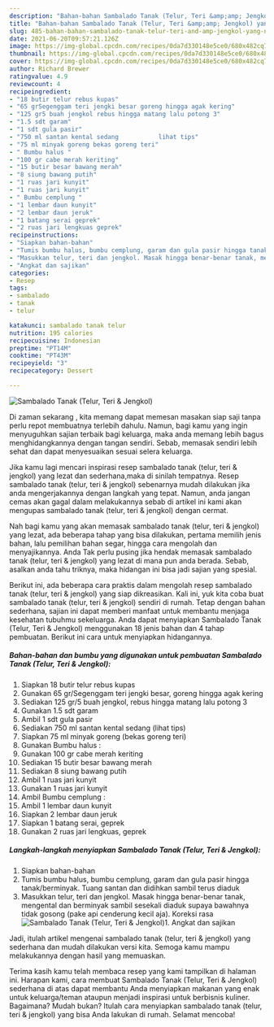 ```yaml
---
description: "Bahan-bahan Sambalado Tanak (Telur, Teri &amp;amp; Jengkol) yang nikmat Untuk Jualan"
title: "Bahan-bahan Sambalado Tanak (Telur, Teri &amp;amp; Jengkol) yang nikmat Untuk Jualan"
slug: 485-bahan-bahan-sambalado-tanak-telur-teri-and-amp-jengkol-yang-nikmat-untuk-jualan
date: 2021-06-20T09:57:21.126Z
image: https://img-global.cpcdn.com/recipes/0da7d330148e5ce0/680x482cq70/sambalado-tanak-telur-teri-jengkol-foto-resep-utama.jpg
thumbnail: https://img-global.cpcdn.com/recipes/0da7d330148e5ce0/680x482cq70/sambalado-tanak-telur-teri-jengkol-foto-resep-utama.jpg
cover: https://img-global.cpcdn.com/recipes/0da7d330148e5ce0/680x482cq70/sambalado-tanak-telur-teri-jengkol-foto-resep-utama.jpg
author: Richard Brewer
ratingvalue: 4.9
reviewcount: 4
recipeingredient:
- "18 butir telur rebus kupas"
- "65 grSegenggam teri jengki besar goreng hingga agak kering"
- "125 gr5 buah jengkol rebus hingga matang lalu potong 3"
- "1.5 sdt garam"
- "1 sdt gula pasir"
- "750 ml santan kental sedang           lihat tips"
- "75 ml minyak goreng bekas goreng teri"
- " Bumbu halus "
- "100 gr cabe merah keriting"
- "15 butir besar bawang merah"
- "8 siung bawang putih"
- "1 ruas jari kunyit"
- "1 ruas jari kunyit"
- " Bumbu cemplung "
- "1 lembar daun kunyit"
- "2 lembar daun jeruk"
- "1 batang serai geprek"
- "2 ruas jari lengkuas geprek"
recipeinstructions:
- "Siapkan bahan-bahan"
- "Tumis bumbu halus, bumbu cemplung, garam dan gula pasir hingga tanak/berminyak. Tuang santan dan didihkan sambil terus diaduk"
- "Masukkan telur, teri dan jengkol. Masak hingga benar-benar tanak, mengental dan berminyak sambil sesekali diaduk supaya bawahnya tidak gosong (pake api cenderung kecil aja). Koreksi rasa"
- "Angkat dan sajikan"
categories:
- Resep
tags:
- sambalado
- tanak
- telur

katakunci: sambalado tanak telur 
nutrition: 195 calories
recipecuisine: Indonesian
preptime: "PT14M"
cooktime: "PT43M"
recipeyield: "3"
recipecategory: Dessert

---
```



![Sambalado Tanak (Telur, Teri &amp; Jengkol)](https://img-global.cpcdn.com/recipes/0da7d330148e5ce0/680x482cq70/sambalado-tanak-telur-teri-jengkol-foto-resep-utama.jpg)

Di zaman  sekarang , kita memang dapat memesan masakan siap saji tanpa perlu repot membuatnya terlebih dahulu. Namun, bagi kamu yang ingin menyuguhkan sajian terbaik bagi keluarga, maka anda memang lebih bagus menghidangkannya dengan tangan sendiri. Sebab, memasak sendiri lebih sehat dan dapat menyesuaikan sesuai selera keluarga.

Jika kamu lagi mencari inspirasi resep sambalado tanak (telur, teri &amp; jengkol) yang lezat dan sederhana,maka di sinilah tempatnya. Resep sambalado tanak (telur, teri &amp; jengkol)  sebenarnya mudah dilakukan jika anda mengerjakannya dengan langkah yang tepat. Namun, anda jangan cemas akan gagal dalam melakukannya 
sebab di artikel ini kami akan mengupas sambalado tanak (telur, teri &amp; jengkol) dengan cermat.  



Nah bagi kamu yang akan memasak sambalado tanak (telur, teri &amp; jengkol) yang lezat, ada beberapa tahap yang bisa dilakukan, pertama memilih jenis bahan, lalu pemilihan bahan segar, hingga cara mengolah dan menyajikannya. Anda Tak perlu pusing jika hendak memasak sambalado tanak (telur, teri &amp; jengkol) yang lezat di mana pun anda berada. Sebab, asalkan anda  tahu triknya, maka hidangan ini bisa jadi sajian yang spesial.

Berikut ini, ada beberapa cara praktis  dalam mengolah resep sambalado tanak (telur, teri &amp; jengkol) yang siap dikreasikan. Kali ini, yuk kita coba buat sambalado tanak (telur, teri &amp; jengkol) sendiri di rumah. Tetap dengan bahan sederhana, sajian ini dapat memberi manfaat untuk membantu menjaga kesehatan tubuhmu sekeluarga. Anda dapat menyiapkan Sambalado Tanak (Telur, Teri &amp; Jengkol) menggunakan 18 jenis bahan dan 4 tahap pembuatan. Berikut ini cara untuk menyiapkan hidangannya.

<!--inarticleads1-->

##### Bahan-bahan dan bumbu yang digunakan untuk pembuatan Sambalado Tanak (Telur, Teri &amp; Jengkol):

1. Siapkan 18 butir telur rebus kupas
1. Gunakan 65 gr/Segenggam teri jengki besar, goreng hingga agak kering
1. Sediakan 125 gr/5 buah jengkol, rebus hingga matang lalu potong 3
1. Gunakan 1.5 sdt garam
1. Ambil 1 sdt gula pasir
1. Sediakan 750 ml santan kental sedang           (lihat tips)
1. Siapkan 75 ml minyak goreng (bekas goreng teri)
1. Gunakan  Bumbu halus :
1. Gunakan 100 gr cabe merah keriting
1. Sediakan 15 butir besar bawang merah
1. Sediakan 8 siung bawang putih
1. Ambil 1 ruas jari kunyit
1. Gunakan 1 ruas jari kunyit
1. Ambil  Bumbu cemplung :
1. Ambil 1 lembar daun kunyit
1. Siapkan 2 lembar daun jeruk
1. Siapkan 1 batang serai, geprek
1. Gunakan 2 ruas jari lengkuas, geprek




<!--inarticleads2-->

##### Langkah-langkah menyiapkan Sambalado Tanak (Telur, Teri &amp; Jengkol):

1. Siapkan bahan-bahan
1. Tumis bumbu halus, bumbu cemplung, garam dan gula pasir hingga tanak/berminyak. Tuang santan dan didihkan sambil terus diaduk
1. Masukkan telur, teri dan jengkol. Masak hingga benar-benar tanak, mengental dan berminyak sambil sesekali diaduk supaya bawahnya tidak gosong (pake api cenderung kecil aja). Koreksi rasa
<img src="//assets-global.cpcdn.com/assets/icons/button_play-2c75c40dde080a61004c1f40b05d8f140eaff45d7e9e6481dc71c63d2e7c4909.png" alt="Sambalado Tanak (Telur, Teri &amp; Jengkol)">1. Angkat dan sajikan




Jadi, itulah artikel mengenai  sambalado tanak (telur, teri &amp; jengkol)  yang sederhana dan mudah dilakukan versi kita. Semoga kamu mampu melakukannya dengan hasil yang memuaskan. 

Terima kasih kamu telah membaca resep yang kami tampilkan di halaman ini. Harapan kami, cara membuat  Sambalado Tanak (Telur, Teri &amp; Jengkol) sederhana di atas dapat membantu Anda menyiapkan makanan yang enak untuk keluarga/teman ataupun menjadi inspirasi untuk berbisnis kuliner. Bagaimana? Mudah bukan? Itulah cara menyiapkan sambalado tanak (telur, teri &amp; jengkol) yang bisa Anda lakukan di rumah. Selamat mencoba!

